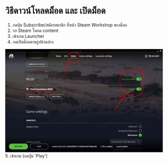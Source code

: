 # วิธีดาวน์โหลดม็อด และ เปิดม็อด

1. กดปุ่ม Subscribe/สมัครสมาชิก ที่หน้า Steam Workshop ของม็อด
2. รอ Steam โหลด content
3. เข้าเกม Launcher
4. กดเปิดม็อดตามรูปด้านล่าง
<img src="images/enable_mod.jpg">
5. เข้าเกม (กดปุ่ม 'Play')
